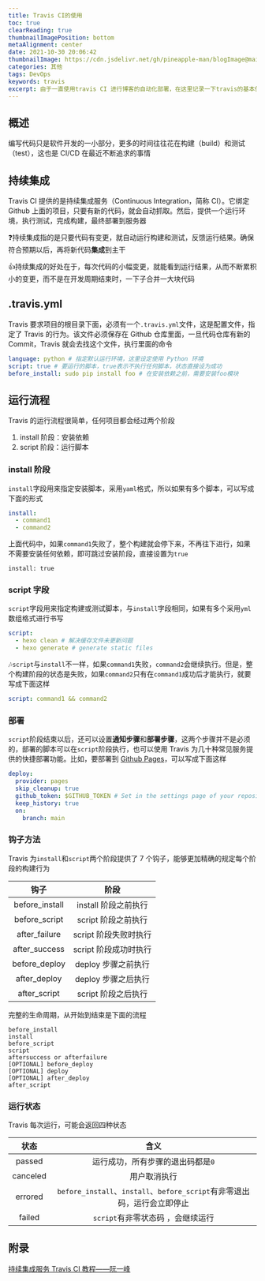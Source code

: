```yaml
---
title: Travis CI的使用
toc: true
clearReading: true
thumbnailImagePosition: bottom
metaAlignment: center
date: 2021-10-30 20:06:42
thumbnailImage: https://cdn.jsdelivr.net/gh/pineapple-man/blogImage@main/image/bg2017121901.png
categories: 其他
tags: DevOps
keywords: travis
excerpt: 由于一直使用travis CI 进行博客的自动化部署，在这里记录一下travis的基本使用方式
---
```


<!-- toc -->

## 概述

编写代码只是软件开发的一小部分，更多的时间往往花在构建（build）和测试（test），这也是 CI/CD 在最近不断追求的事情

## 持续集成

Travis CI 提供的是持续集成服务（Continuous Integration，简称 CI）。它绑定 Github 上面的项目，只要有新的代码，就会自动抓取。然后，提供一个运行环境，执行测试，完成构建，最终部署到服务器

:question:持续集成指的是只要代码有变更，就自动运行构建和测试，反馈运行结果。确保符合预期以后，再将新代码**集成**到主干

:+1:持续集成的好处在于，每次代码的小幅变更，就能看到运行结果，从而不断累积小的变更，而不是在开发周期结束时，一下子合并一大块代码

## .travis.yml

Travis 要求项目的根目录下面，必须有一个`.travis.yml`文件，这是配置文件，指定了 Travis 的行为。该文件必须保存在 Github 仓库里面，一旦代码仓库有新的 Commit，Travis 就会去找这个文件，执行里面的命令

```yml
language: python # 指定默认运行环境，这里设定使用 Python 环境
script: true # 要运行的脚本，true表示不执行任何脚本，状态直接设为成功
before_install: sudo pip install foo # 在安装依赖之前，需要安装foo模块
```

## 运行流程

Travis 的运行流程很简单，任何项目都会经过两个阶段

1. install 阶段：安装依赖
2. script 阶段：运行脚本

### install 阶段

`install`字段用来指定安装脚本，采用`yaml`格式，所以如果有多个脚本，可以写成下面的形式

```yml
install:
  - command1
  - command2
```

上面代码中，如果`command1`失败了，整个构建就会停下来，不再往下进行，如果不需要安装任何依赖，即可跳过安装阶段，直接设置为`true`

```
install: true
```

### script 字段

`script`字段用来指定构建或测试脚本，与`install`字段相同，如果有多个采用`yml`数组格式进行书写

```yml
script:
  - hexo clean # 解决缓存文件未更新问题
  - hexo generate # generate static files
```

:notes:`script`与`install`不一样，如果`command1`失败，`command2`会继续执行。但是，整个构建阶段的状态是失败，如果`command2`只有在`command1`成功后才能执行，就要写成下面这样

```yml
script: command1 && command2
```

### 部署

`script`阶段结束以后，还可以设置**通知步骤**和**部署步骤**，这两个步骤并不是必须的，部署的脚本可以在`script`阶段执行，也可以使用 Travis 为几十种常见服务提供的快捷部署功能。比如，要部署到 [Github Pages](https://docs.travis-ci.com/user/deployment/pages/)，可以写成下面这样

```yaml
deploy:
  provider: pages
  skip_cleanup: true
  github_token: $GITHUB_TOKEN # Set in the settings page of your repository, as a secure variable
  keep_history: true
  on:
    branch: main
```

### 钩子方法

Travis 为`install`和`script`两个阶段提供了 7 个钩子，能够更加精确的规定每个阶段的构建行为

|      钩子      |         阶段          |
| :------------: | :-------------------: |
| before_install | install 阶段之前执行  |
| before_script  |  script 阶段之前执行  |
| after_failure  | script 阶段失败时执行 |
| after_success  | script 阶段成功时执行 |
| before_deploy  |  deploy 步骤之前执行  |
|  after_deploy  |  deploy 步骤之后执行  |
|  after_script  |  script 阶段之后执行  |

完整的生命周期，从开始到结束是下面的流程

```
before_install
install
before_script
script
aftersuccess or afterfailure
[OPTIONAL] before_deploy
[OPTIONAL] deploy
[OPTIONAL] after_deploy
after_script
```

### 运行状态

Travis 每次运行，可能会返回四种状态

|   状态   |                                   含义                                   |
| :------: | :----------------------------------------------------------------------: |
|  passed  |                    运行成功，所有步骤的退出码都是`0`                     |
| canceled |                               用户取消执行                               |
| errored  | `before_install`、`install`、`before_script`有非零退出码，运行会立即停止 |
|  failed  |                    `script`有非零状态码 ，会继续运行                     |

## 附录

[持续集成服务 Travis CI 教程——阮一峰](http://www.ruanyifeng.com/blog/2017/12/travis_ci_tutorial.html)

